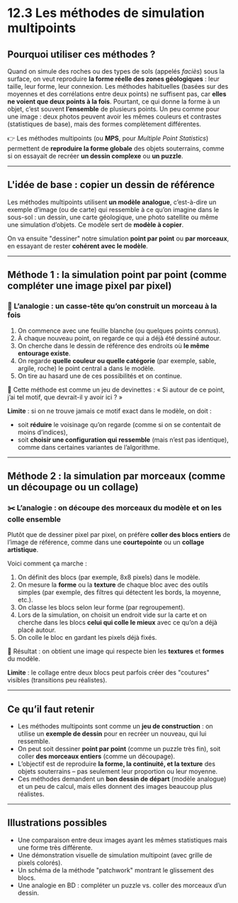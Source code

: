 # 12.3 Les méthodes de simulation multipoints

## Pourquoi utiliser ces méthodes ?

Quand on simule des roches ou des types de sols (appelés *faciès*) sous la surface, on veut reproduire **la forme réelle des zones géologiques** : leur taille, leur forme, leur connexion. Les méthodes habituelles (basées sur des moyennes et des corrélations entre deux points) ne suffisent pas, car **elles ne voient que deux points à la fois**. Pourtant, ce qui donne la forme à un objet, c’est souvent **l’ensemble** de plusieurs points. Un peu comme pour une image : deux photos peuvent avoir les mêmes couleurs et contrastes (statistiques de base), mais des formes complètement différentes.

👉 Les méthodes multipoints (ou **MPS**, pour *Multiple Point Statistics*) permettent de **reproduire la forme globale** des objets souterrains, comme si on essayait de recréer **un dessin complexe** ou **un puzzle**.

---

## L'idée de base : copier un dessin de référence

Les méthodes multipoints utilisent **un modèle analogue**, c’est-à-dire un exemple d’image (ou de carte) qui ressemble à ce qu’on imagine dans le sous-sol : un dessin, une carte géologique, une photo satellite ou même une simulation d’objets. Ce modèle sert de **modèle à copier**.

On va ensuite "dessiner" notre simulation **point par point** ou **par morceaux**, en essayant de rester **cohérent avec le modèle**.

---

## Méthode 1 : la simulation point par point (comme compléter une image pixel par pixel)

### 🧩 L’analogie : un casse-tête qu’on construit un morceau à la fois

1. On commence avec une feuille blanche (ou quelques points connus).
2. À chaque nouveau point, on regarde ce qui a déjà été dessiné autour.
3. On cherche dans le dessin de référence des endroits où **le même entourage existe**.
4. On regarde **quelle couleur ou quelle catégorie** (par exemple, sable, argile, roche) le point central a dans le modèle.
5. On tire au hasard une de ces possibilités et on continue.

📝 Cette méthode est comme un jeu de devinettes : « Si autour de ce point, j’ai tel motif, que devrait-il y avoir ici ? »

**Limite** : si on ne trouve jamais ce motif exact dans le modèle, on doit :
- soit **réduire** le voisinage qu’on regarde (comme si on se contentait de moins d’indices),
- soit **choisir une configuration qui ressemble** (mais n’est pas identique), comme dans certaines variantes de l’algorithme.

---

## Méthode 2 : la simulation par morceaux (comme un découpage ou un collage)

### ✂️ L’analogie : on découpe des morceaux du modèle et on les colle ensemble

Plutôt que de dessiner pixel par pixel, on préfère **coller des blocs entiers** de l’image de référence, comme dans une **courtepointe** ou un **collage artistique**.

Voici comment ça marche :

1. On définit des blocs (par exemple, 8x8 pixels) dans le modèle.
2. On mesure la **forme** ou la **texture** de chaque bloc avec des outils simples (par exemple, des filtres qui détectent les bords, la moyenne, etc.).
3. On classe les blocs selon leur forme (par regroupement).
4. Lors de la simulation, on choisit un endroit vide sur la carte et on cherche dans les blocs **celui qui colle le mieux** avec ce qu’on a déjà placé autour.
5. On colle le bloc en gardant les pixels déjà fixés.

🎨 Résultat : on obtient une image qui respecte bien les **textures** et **formes** du modèle.

**Limite** : le collage entre deux blocs peut parfois créer des "coutures" visibles (transitions peu réalistes).

---

## Ce qu’il faut retenir

- Les méthodes multipoints sont comme un **jeu de construction** : on utilise un **exemple de dessin** pour en recréer un nouveau, qui lui ressemble.
- On peut soit dessiner **point par point** (comme un puzzle très fin), soit coller **des morceaux entiers** (comme un découpage).
- L’objectif est de reproduire **la forme, la continuité, et la texture** des objets souterrains – pas seulement leur proportion ou leur moyenne.
- Ces méthodes demandent un **bon dessin de départ** (modèle analogue) et un peu de calcul, mais elles donnent des images beaucoup plus réalistes.

---

## Illustrations possibles

- Une comparaison entre deux images ayant les mêmes statistiques mais une forme très différente.
- Une démonstration visuelle de simulation multipoint (avec grille de pixels colorés).
- Un schéma de la méthode "patchwork" montrant le glissement des blocs.
- Une analogie en BD : compléter un puzzle vs. coller des morceaux d’un dessin.
